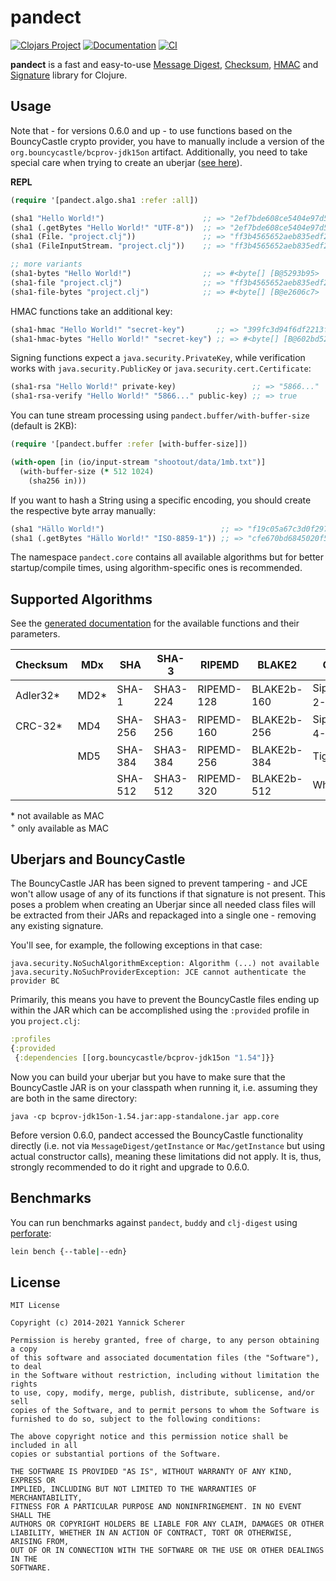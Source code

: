 # pandect

[![Clojars Project](https://img.shields.io/clojars/v/pandect.svg)](https://clojars.org/pandect)
[![Documentation](https://cljdoc.org/badge/pandect/pandect)](https://cljdoc.org/d/pandect/pandect/CURRENT)
[![CI](https://github.com/xsc/pandect/workflows/CI/badge.svg)](https://github.com/xsc/pandect/actions?query=workflow%3ACI)

__pandect__ is a fast and easy-to-use
[Message Digest](http://en.wikipedia.org/wiki/Message_digest),
[Checksum](http://en.wikipedia.org/wiki/Checksum),
[HMAC](https://en.wikipedia.org/wiki/Hash-based_message_authentication_code)
and [Signature](https://en.wikipedia.org/wiki/Digital_signature)
library for Clojure.

## Usage

Note that - for versions 0.6.0 and up - to use functions based on the
BouncyCastle crypto provider, you have to manually include a version of
the `org.bouncycastle/bcprov-jdk15on` artifact. Additionally, you need to take
special care when trying to create an uberjar
([see here](#uberjars-and-bouncycastle)).

__REPL__

```clojure
(require '[pandect.algo.sha1 :refer :all])

(sha1 "Hello World!")                      ;; => "2ef7bde608ce5404e97d5f042f95f89f1c232871"
(sha1 (.getBytes "Hello World!" "UTF-8"))  ;; => "2ef7bde608ce5404e97d5f042f95f89f1c232871"
(sha1 (File. "project.clj"))               ;; => "ff3b4565652aeb835edf2715b2a28586929ea4cc"
(sha1 (FileInputStream. "project.clj"))    ;; => "ff3b4565652aeb835edf2715b2a28586929ea4cc"

;; more variants
(sha1-bytes "Hello World!")                ;; => #<byte[] [B@5293b95>
(sha1-file "project.clj")                  ;; => "ff3b4565652aeb835edf2715b2a28586929ea4cc"
(sha1-file-bytes "project.clj")            ;; => #<byte[] [B@e2606c7>
```

HMAC functions take an additional key:

```clojure
(sha1-hmac "Hello World!" "secret-key")       ;; => "399fc3d94f6df2213f92fcf2a8b6669279ef7d20"
(sha1-hmac-bytes "Hello World!" "secret-key") ;; => #<byte[] [B@602bd522>
```

Signing functions expect a `java.security.PrivateKey`, while verification works
with `java.security.PublicKey` or `java.security.cert.Certificate`:

```clojure
(sha1-rsa "Hello World!" private-key)                 ;; => "5866..."
(sha1-rsa-verify "Hello World!" "5866..." public-key) ;; => true
```

You can tune stream processing using `pandect.buffer/with-buffer-size` (default
is 2KB):

```clojure
(require '[pandect.buffer :refer [with-buffer-size]])

(with-open [in (io/input-stream "shootout/data/1mb.txt")]
  (with-buffer-size (* 512 1024)
    (sha256 in)))
```

If you want to hash a String using a specific encoding, you should create the
respective byte array manually:

```clojure
(sha1 "Hällo World!")                          ;; => "f19c05a67c3d0f297b62e868657cf177913ce02a"
(sha1 (.getBytes "Hällo World!" "ISO-8859-1")) ;; => "cfe670bd6845020f5754b19a3c0eee602043eb89"
```

The namespace `pandect.core` contains all available algorithms but for better
startup/compile times, using algorithm-specific ones is recommended.

## Supported Algorithms


See the [generated documentation](https://cljdoc.org/d/pandect/pandect/CURRENT)
for the available functions and their parameters.

| Checksum | MDx  | SHA      | SHA-3      | RIPEMD     | BLAKE2      | Others                  |
|----------|------|----------|------------|------------|-------------|-------------------------|
| Adler32* | MD2* | SHA-1    | SHA3-224   | RIPEMD-128 | BLAKE2b-160 | SipHash-2-4<sup>+</sup> |
| CRC-32*  | MD4  | SHA-256  | SHA3-256   | RIPEMD-160 | BLAKE2b-256 | SipHash-4-8<sup>+</sup> |
|          | MD5  | SHA-384  | SHA3-384   | RIPEMD-256 | BLAKE2b-384 | Tiger192,3              |
|          |      | SHA-512  | SHA3-512   | RIPEMD-320 | BLAKE2b-512 | Whirlpool               |

\* not available as MAC<br />
<sup>+</sup> only available as MAC

## Uberjars and BouncyCastle

The BouncyCastle JAR has been signed to prevent tampering - and JCE won't allow
usage of any of its functions if that signature is not present. This poses a
problem when creating an Uberjar since all needed class files will be extracted
from their JARs and repackaged into a single one - removing any existing
signature.

You'll see, for example, the following exceptions in that case:

```
java.security.NoSuchAlgorithmException: Algorithm (...) not available
java.security.NoSuchProviderException: JCE cannot authenticate the provider BC
```

Primarily, this means you have to prevent the BouncyCastle files ending up
within the JAR  which can be accomplished using the `:provided` profile in you
`project.clj`:

```clojure
:profiles
{:provided
 {:dependencies [[org.bouncycastle/bcprov-jdk15on "1.54"]}}
```

Now you can build your uberjar but you have to make sure that the BouncyCastle
JAR is on your classpath when running it, i.e. assuming they are both in the
same directory:

```
java -cp bcprov-jdk15on-1.54.jar:app-standalone.jar app.core
```

Before version 0.6.0, pandect accessed the BouncyCastle functionality directly
(i.e. not via `MessageDigest/getInstance` or `Mac/getInstance` but using actual
constructor calls), meaning these limitations did not apply. It is, thus,
strongly recommended to do it right and upgrade to 0.6.0.

## Benchmarks

You can run benchmarks against `pandect`, `buddy` and `clj-digest` using
[perforate][]:

```sh
lein bench {--table|--edn}
```

[perforate]: https://github.com/davidsantiago/perforate

## License

```
MIT License

Copyright (c) 2014-2021 Yannick Scherer

Permission is hereby granted, free of charge, to any person obtaining a copy
of this software and associated documentation files (the "Software"), to deal
in the Software without restriction, including without limitation the rights
to use, copy, modify, merge, publish, distribute, sublicense, and/or sell
copies of the Software, and to permit persons to whom the Software is
furnished to do so, subject to the following conditions:

The above copyright notice and this permission notice shall be included in all
copies or substantial portions of the Software.

THE SOFTWARE IS PROVIDED "AS IS", WITHOUT WARRANTY OF ANY KIND, EXPRESS OR
IMPLIED, INCLUDING BUT NOT LIMITED TO THE WARRANTIES OF MERCHANTABILITY,
FITNESS FOR A PARTICULAR PURPOSE AND NONINFRINGEMENT. IN NO EVENT SHALL THE
AUTHORS OR COPYRIGHT HOLDERS BE LIABLE FOR ANY CLAIM, DAMAGES OR OTHER
LIABILITY, WHETHER IN AN ACTION OF CONTRACT, TORT OR OTHERWISE, ARISING FROM,
OUT OF OR IN CONNECTION WITH THE SOFTWARE OR THE USE OR OTHER DEALINGS IN THE
SOFTWARE.
```
